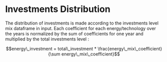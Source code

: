 # Investments Distribution

The distribution of investments is made according to the investments level mix dataframe in input. Each coefficient for each energy/technology over the years is normalized by the sum of coefficients for one year and multiplied by the total investments level :

$$energy\_investment = total\_investment * \frac{energy\_mix\_coefficient}{\sum energy\_mix\_coefficient}$$

